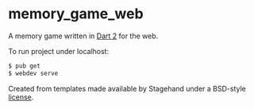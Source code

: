 # memory_game_web

A memory game written in [Dart 2](https://dartlang.org) for the web.

To run project under localhost:

```bash
$ pub get
$ webdev serve
```

Created from templates made available by Stagehand under a BSD-style
[license](https://github.com/dart-lang/stagehand/blob/master/LICENSE).
